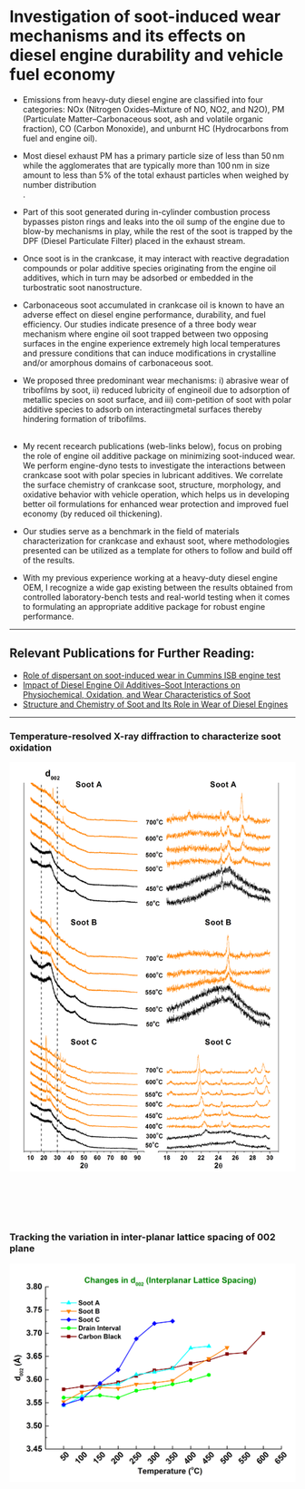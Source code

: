 # Investigation of soot-induced wear mechanisms and its effects on diesel engine durability and vehicle fuel economy <br>
- Emissions from heavy-duty diesel engine are classified into four categories: NOx (Nitrogen Oxides–Mixture of NO, NO2, and N2O), PM (Particulate Matter–Carbonaceous soot, ash and volatile organic fraction), CO (Carbon Monoxide), and unburnt HC (Hydrocarbons from fuel and engine oil). <br>
- Most diesel exhaust PM has a primary particle size of less than 50 nm while the agglomerates that are typically more than 100 nm in size amount to less than 5% of the total exhaust particles when weighed by number distribution <br>. 
- Part of this soot generated during in-cylinder combustion process bypasses piston rings and leaks into the oil sump of the engine due to blow-by mechanisms in play, while the rest of the soot is trapped by the DPF (Diesel Particulate Filter) placed in the exhaust stream.<br> 
- Once soot is in the crankcase, it may interact with reactive degradation compounds or polar additive species originating from the engine oil additives, which in turn may be adsorbed or embedded in the turbostratic soot nanostructure. <br> 
- Carbonaceous soot accumulated in crankcase oil is known to have an adverse effect on diesel engine performance, durability, and fuel efficiency. Our studies indicate presence of a three body wear mechanism where engine oil soot trapped between two opposing surfaces in the engine experience extremely high local temperatures and pressure conditions that can induce modifications in crystalline and/or amorphous domains of carbonaceous soot. <br>
- We proposed three predominant wear mechanisms: i) abrasive wear of tribofilms by soot, ii) reduced lubricity of engineoil due to adsorption of metallic species on soot surface, and iii) com-petition of soot with polar additive species to adsorb on interactingmetal surfaces thereby hindering formation of tribofilms.<br><br>

- My recent recearch publications (web-links below), focus on probing the role of engine oil additive package on minimizing soot-induced wear. We perform engine-dyno tests to investigate the interactions between crankcase soot with polar species in lubricant additives. We correlate the surface chemistry of crankcase soot, structure, morphology, and oxidative behavior with vehicle operation, which helps us in developing better oil formulations for enhanced wear protection and improved fuel economy (by reduced oil thickening). <br>
- Our studies serve as a benchmark in the field of materials characterization for crankcase and exhaust soot, where methodologies presented can be utilized as a template for others to follow and build off of the results. <br>
- With my previous experience working at a heavy-duty diesel engine OEM, I recognize a wide gap existing between the results obtained from controlled laboratory-bench tests and real-world testing when it comes to formulating an appropriate additive package for robust engine performance. <br>


---

## Relevant Publications for Further Reading:<br>
- [Role of dispersant on soot-induced wear in Cummins ISB engine test](https://doi.org/10.1016/j.carbon.2018.04.066)
- [Impact of Diesel Engine Oil Additives–Soot Interactions on Physiochemical, Oxidation, and Wear Characteristics of Soot](https://doi.org/10.1021/acs.energyfuels.8b03841)
- [Structure and Chemistry of Soot and Its Role in Wear of Diesel Engines](https://doi.org/10.2474/trol.11.551)

---

### Temperature-resolved X-ray diffraction to characterize soot oxidation<br>
<img src="images/Diesel9.png?raw=true"/>

<br><br>
---

### Tracking the variation in inter-planar lattice spacing of 002 plane <br>
<img src="images/Diesel11.png?raw=true"/>

<br><br>
---




